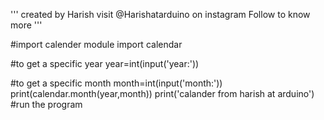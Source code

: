 ''' created by Harish
   visit @Harishatarduino on instagram
   Follow to know more '''

#import calender module
import calendar

#to get a specific year
year=int(input('year:'))

#to get a specific month
month=int(input('month:'))
print(calendar.month(year,month))
print('calander from harish at arduino')
         #run the program
